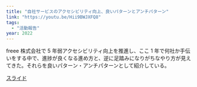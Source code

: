 ```yaml
---
title: "自社サービスのアクセシビリティ向上、良いパターンとアンチパターン"
link: "https://youtu.be/Hii9BWJXFQ8"
tags:
  - "活動報告"
year: 2022
---
```


freee 株式会社で 5 年弱アクセシビリティ向上を推進し、ここ 1 年で何社か手伝いをする中で、進捗が良くなる進め方と、逆に足踏みになりがちなやり方が見えてきた。それらを良いパターン・アンチパターンとして紹介している。

[スライド](https://speakerdeck.com/magi1125/zi-she-sabisufalseakusesibiriteixiang-shang-liang-ipatantoantipatan)
